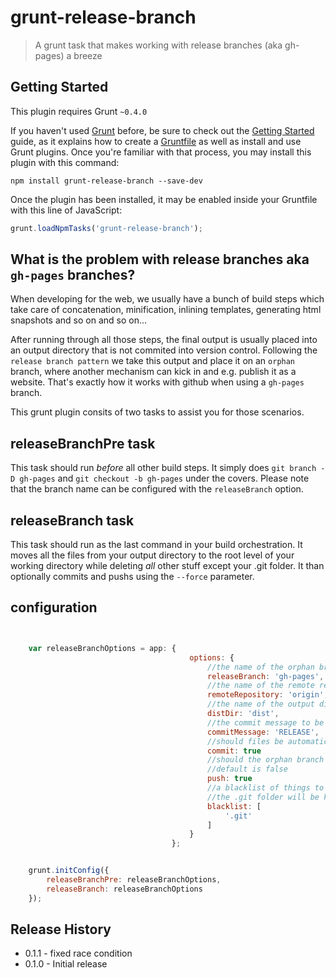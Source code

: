 # grunt-release-branch

> A grunt task that makes working with release branches (aka gh-pages) a breeze



## Getting Started
This plugin requires Grunt `~0.4.0`

If you haven't used [Grunt](http://gruntjs.com/) before, be sure to check out the [Getting Started](http://gruntjs.com/getting-started) guide, as it explains how to create a [Gruntfile](http://gruntjs.com/sample-gruntfile) as well as install and use Grunt plugins. Once you're familiar with that process, you may install this plugin with this command:

```shell
npm install grunt-release-branch --save-dev
```

Once the plugin has been installed, it may be enabled inside your Gruntfile with this line of JavaScript:

```js
grunt.loadNpmTasks('grunt-release-branch');
```

## What is the problem with release branches aka `gh-pages` branches?

When developing for the web, we usually have a bunch of build steps which take care of concatenation, minification, inlining templates, generating html snapshots and so on and so on...

After running through all those steps, the final output is usually placed into an output directory that is not commited into version control. Following the `release branch pattern` we take this output and place it on an `orphan` branch, where another mechanism can kick in and e.g. publish it as a website. That's exactly how it works with github when using a `gh-pages` branch.

This grunt plugin consits of two tasks to assist you for those scenarios.


## releaseBranchPre task
This task should run *before* all other build steps. It simply does `git branch -D gh-pages` and `git checkout -b gh-pages` under the covers. Please note that the branch name can be configured with the `releaseBranch` option.

## releaseBranch task
This task should run as the last command in your build orchestration. It moves all the files from your output directory to the root level of your working directory while deleting *all* other stuff except your .git folder. It than optionally commits and pushs using the `--force` parameter.


## configuration

```js


    var releaseBranchOptions = app: {
                                        options: {
                                            //the name of the orphan branch. Default is gh-pages
                                            releaseBranch: 'gh-pages',
                                            //the name of the remote repository. Default is origin
                                            remoteRepository: 'origin',
                                            //the name of the output directory. Default is dist
                                            distDir: 'dist',
                                            //the commit message to be used for the optional commit
                                            commitMessage: 'RELEASE',
                                            //should files be automatically commited on the orphan branch
                                            commit: true
                                            //should the orphan branch be pushed to the remote repository
                                            //default is false
                                            push: true
                                            //a blacklist of things to keep on the root level. By default only
                                            //the .git folder will be kept.
                                            blacklist: [
                                                '.git'
                                            ]
                                        }
                                    };


    grunt.initConfig({
        releaseBranchPre: releaseBranchOptions,
        releaseBranch: releaseBranchOptions
    });
```

## Release History

- 0.1.1 - fixed race condition
- 0.1.0 - Initial release
